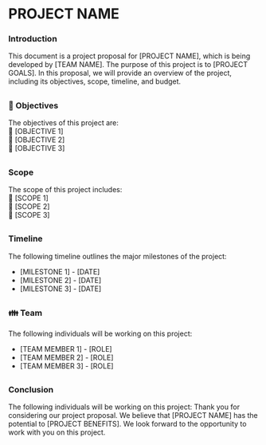 # PROJECT NAME

### Introduction  
This document is a project proposal for [PROJECT NAME], which is being developed by [TEAM NAME]. The purpose of this project is to [PROJECT GOALS]. In this proposal, we will provide an overview of the project, including its objectives, scope, timeline, and budget.
##
### :link: Objectives
The objectives of this project are:  
:round_pushpin: [OBJECTIVE 1]  
:round_pushpin: [OBJECTIVE 2]  
:round_pushpin: [OBJECTIVE 3]  
##
### Scope  
The scope of this project includes:  
:pushpin: [SCOPE 1]  
:pushpin: [SCOPE 2]  
:pushpin: [SCOPE 3]  
##
### Timeline
The following timeline outlines the major milestones of the project:
* [MILESTONE 1] - [DATE]
* [MILESTONE 2] - [DATE]
* [MILESTONE 3] - [DATE]
##
### :family: Team
The following individuals will be working on this project:
* [TEAM MEMBER 1] - [ROLE]
* [TEAM MEMBER 2] - [ROLE]
* [TEAM MEMBER 3] - [ROLE]
##
### Conclusion
The following individuals will be working on this project:
Thank you for considering our project proposal. We believe that [PROJECT NAME] has the potential to [PROJECT BENEFITS]. We look forward to the opportunity to work with you on this project.
